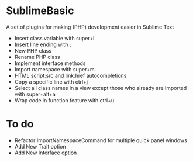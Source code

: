 # SublimeBasic
A set of plugins for making (PHP) development easier in Sublime Text

- Insert class variable with super+i
- Insert line ending with ;
- New PHP class
- Rename PHP class
- Implement interface methods
- Import namespace with super+m
- HTML script:src and link:href autocompletions
- Copy a specific line with ctrl+j
- Select all class names in a view except those who already are imported with super+alt+a
- Wrap code in function feature with ctrl+u

# To do

- Refactor ImportNamespaceCommand for multiple quick panel windows
- Add New Trait option
- Add New Interface option